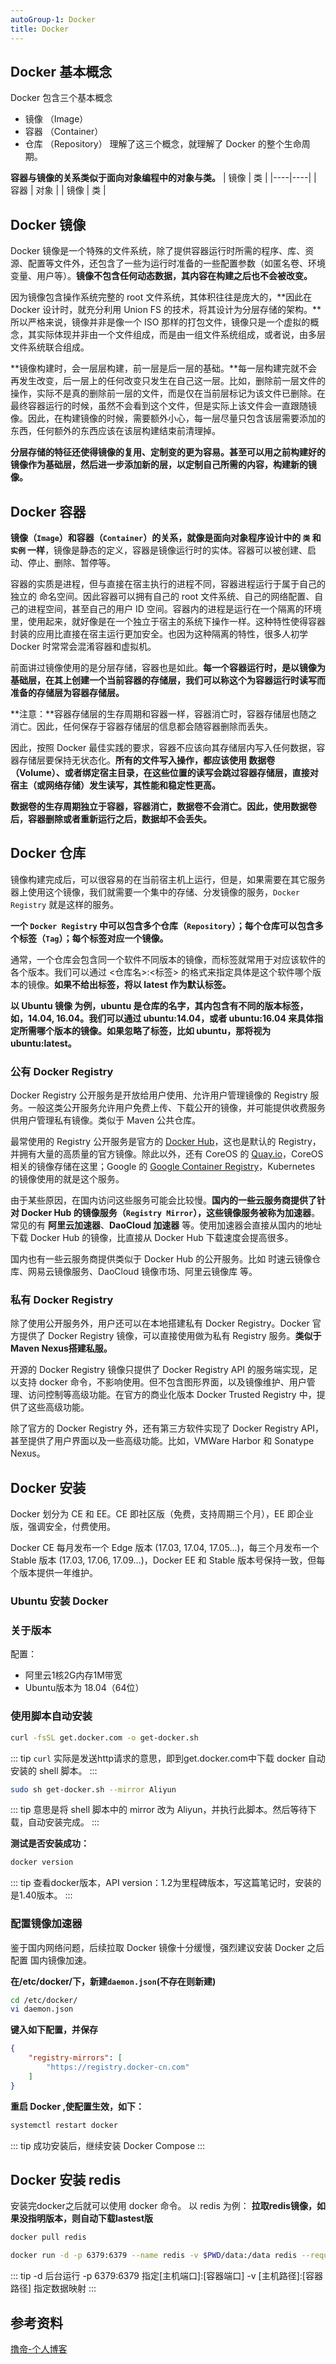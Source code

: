 ```yaml
---
autoGroup-1: Docker
title: Docker
---
```



## Docker 基本概念
Docker 包含三个基本概念
- 镜像 （Image）
- 容器 （Container）
- 仓库 （Repository）
理解了这三个概念，就理解了 Docker 的整个生命周期。

**容器与镜像的关系类似于面向对象编程中的对象与类。**
| 镜像 | 类  |
|----|----|
| 容器 | 对象 |
| 镜像 | 类  |

## Docker 镜像
Docker 镜像是一个特殊的文件系统，除了提供容器运行时所需的程序、库、资源、配置等文件外，还包含了一些为运行时准备的一些配置参数（如匿名卷、环境变量、用户等）。**镜像不包含任何动态数据，其内容在构建之后也不会被改变。**

因为镜像包含操作系统完整的 root 文件系统，其体积往往是庞大的，**因此在 Docker 设计时，就充分利用 Union FS 的技术，将其设计为分层存储的架构。**所以严格来说，镜像并非是像一个 ISO 那样的打包文件，镜像只是一个虚拟的概念，其实际体现并非由一个文件组成，而是由一组文件系统组成，或者说，由多层文件系统联合组成。

**镜像构建时，会一层层构建，前一层是后一层的基础。**每一层构建完就不会再发生改变，后一层上的任何改变只发生在自己这一层。比如，删除前一层文件的操作，实际不是真的删除前一层的文件，而是仅在当前层标记为该文件已删除。在最终容器运行的时候，虽然不会看到这个文件，但是实际上该文件会一直跟随镜像。因此，在构建镜像的时候，需要额外小心，每一层尽量只包含该层需要添加的东西，任何额外的东西应该在该层构建结束前清理掉。

**分层存储的特征还使得镜像的复用、定制变的更为容易。甚至可以用之前构建好的镜像作为基础层，然后进一步添加新的层，以定制自己所需的内容，构建新的镜像。**

## Docker 容器
**镜像（`Image`）和容器（`Container`）的关系，就像是面向对象程序设计中的 `类` 和 `实例` 一样**，镜像是静态的定义，容器是镜像运行时的实体。容器可以被创建、启动、停止、删除、暂停等。

容器的实质是进程，但与直接在宿主执行的进程不同，容器进程运行于属于自己的独立的 命名空间。因此容器可以拥有自己的 root 文件系统、自己的网络配置、自己的进程空间，甚至自己的用户 ID 空间。容器内的进程是运行在一个隔离的环境里，使用起来，就好像是在一个独立于宿主的系统下操作一样。这种特性使得容器封装的应用比直接在宿主运行更加安全。也因为这种隔离的特性，很多人初学 Docker 时常常会混淆容器和虚拟机。

前面讲过镜像使用的是分层存储，容器也是如此。**每一个容器运行时，是以镜像为基础层，在其上创建一个当前容器的存储层，我们可以称这个为容器运行时读写而准备的存储层为容器存储层。**

**注意：**容器存储层的生存周期和容器一样，容器消亡时，容器存储层也随之消亡。因此，任何保存于容器存储层的信息都会随容器删除而丢失。

因此，按照 Docker 最佳实践的要求，容器不应该向其存储层内写入任何数据，容器存储层要保持无状态化。**所有的文件写入操作，都应该使用 数据卷（Volume）、或者绑定宿主目录，在这些位置的读写会跳过容器存储层，直接对宿主（或网络存储）发生读写，其性能和稳定性更高。**

**数据卷的生存周期独立于容器，容器消亡，数据卷不会消亡。因此，使用数据卷后，容器删除或者重新运行之后，数据却不会丢失。**

## Docker 仓库
镜像构建完成后，可以很容易的在当前宿主机上运行，但是，如果需要在其它服务器上使用这个镜像，我们就需要一个集中的存储、分发镜像的服务，`Docker Registry` 就是这样的服务。

**一个 `Docker Registry` 中可以包含多个仓库（`Repository`）；每个仓库可以包含多个标签（`Tag`）；每个标签对应一个镜像。**

通常，一个仓库会包含同一个软件不同版本的镜像，而标签就常用于对应该软件的各个版本。我们可以通过 <仓库名>:<标签> 的格式来指定具体是这个软件哪个版本的镜像。**如果不给出标签，将以 latest 作为默认标签。**

**以 Ubuntu 镜像 为例，ubuntu 是仓库的名字，其内包含有不同的版本标签，如，14.04, 16.04。我们可以通过 ubuntu:14.04，或者 ubuntu:16.04 来具体指定所需哪个版本的镜像。如果忽略了标签，比如 ubuntu，那将视为 ubuntu:latest。**

### 公有 Docker Registry
Docker Registry 公开服务是开放给用户使用、允许用户管理镜像的 Registry 服务。一般这类公开服务允许用户免费上传、下载公开的镜像，并可能提供收费服务供用户管理私有镜像。类似于 Maven 公共仓库。

最常使用的 Registry 公开服务是官方的 [Docker Hub](https://hub.docker.com/search?q=&type=image)，这也是默认的 Registry，并拥有大量的高质量的官方镜像。除此以外，还有 CoreOS 的 [Quay.io](https://quay.io/repository/)，CoreOS 相关的镜像存储在这里；Google 的 [Google Container Registry](https://cloud.google.com/container-registry/)，Kubernetes 的镜像使用的就是这个服务。

由于某些原因，在国内访问这些服务可能会比较慢。**国内的一些云服务商提供了针对 Docker Hub 的镜像服务（`Registry Mirror`），这些镜像服务被称为加速器**。常见的有 **阿里云加速器**、**DaoCloud 加速器** 等。使用加速器会直接从国内的地址下载 Docker Hub 的镜像，比直接从 Docker Hub 下载速度会提高很多。

国内也有一些云服务商提供类似于 Docker Hub 的公开服务。比如 时速云镜像仓库、网易云镜像服务、DaoCloud 镜像市场、阿里云镜像库 等。

### 私有 Docker Registry
除了使用公开服务外，用户还可以在本地搭建私有 Docker Registry。Docker 官方提供了 Docker Registry 镜像，可以直接使用做为私有 Registry 服务。**类似于 Maven Nexus搭建私服。**

开源的 Docker Registry 镜像只提供了 Docker Registry API 的服务端实现，足以支持 docker 命令，不影响使用。但不包含图形界面，以及镜像维护、用户管理、访问控制等高级功能。在官方的商业化版本 Docker Trusted Registry 中，提供了这些高级功能。

除了官方的 Docker Registry 外，还有第三方软件实现了 Docker Registry API，甚至提供了用户界面以及一些高级功能。比如，VMWare Harbor 和 Sonatype Nexus。

## Docker 安装
Docker 划分为 CE 和 EE。CE 即社区版（免费，支持周期三个月），EE 即企业版，强调安全，付费使用。

Docker CE 每月发布一个 Edge 版本 (17.03, 17.04, 17.05...)，每三个月发布一个 Stable 版本 (17.03, 17.06, 17.09...)，Docker EE 和 Stable 版本号保持一致，但每个版本提供一年维护。

### Ubuntu 安装 Docker
### 关于版本
配置：
- 阿里云1核2G内存1M带宽
- Ubuntu版本为 18.04（64位）

### 使用脚本自动安装
```sh
curl -fsSL get.docker.com -o get-docker.sh
```
::: tip
`curl` 实际是发送http请求的意思，即到get.docker.com中下载 docker 自动安装的 shell 脚本。
:::
```sh
sudo sh get-docker.sh --mirror Aliyun
```
::: tip
意思是将 shell 脚本中的 mirror 改为 Aliyun，并执行此脚本。然后等待下载，自动安装完成。
:::

**测试是否安装成功：**
```sh
docker version
```
::: tip
查看docker版本，API version：1.2为里程碑版本，写这篇笔记时，安装的是1.40版本。
:::

### 配置镜像加速器
鉴于国内网络问题，后续拉取 Docker 镜像十分缓慢，强烈建议安装 Docker 之后配置 国内镜像加速。

**在/etc/docker/下，新建`daemon.json`(不存在则新建)**
```sh
cd /etc/docker/
vi daemon.json
```
**键入如下配置，并保存**
```json
{  
    "registry-mirrors": [  
        "https://registry.docker-cn.com"  
    ]  
}  
```
**重启 Docker ,使配置生效，如下：**
```sh
systemctl restart docker
```

::: tip
成功安装后，继续安装 Docker Compose
:::

## Docker 安装 redis
安装完docker之后就可以使用 docker 命令。
以 redis 为例：
**拉取redis镜像，如果没指明版本，则自动下载lastest版**
```sh
docker pull redis
```
```sh
docker run -d -p 6379:6379 --name redis -v $PWD/data:/data redis --requirepass "123456" --appendonly yes
```
::: tip
-d 后台运行
-p 6379:6379 指定[主机端口]:[容器端口]
-v [主机路径]:[容器路径] 指定数据映射
:::


## 参考资料
[撸帝-个人博客](https://www.funtl.com/zh/docs-docker/)
